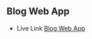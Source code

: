## Blog Web App

- Live Link [Blog Web App](https://blog-app-javascript-madhavsahi.netlify.app/ "Live Link")